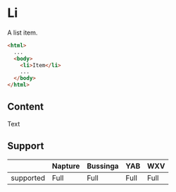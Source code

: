 # Li
A list item.

```html
<html>
  ...
  <body>
    <li>Item</li>
    ...
  </body>
</html>
```

## Content
Text

## Support

|           | Napture | Bussinga | YAB  | WXV  |
| --------- | ------- | -------- | ---- | ---- |
| supported | Full    | Full     | Full | Full |